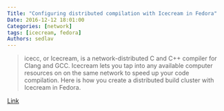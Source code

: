 ```yaml
---
Title: "Configuring distributed compilation with Icecream in Fedora"
Date: 2016-12-12 18:01:00
Categories: [network]
tags: [icecream, fedora]
Authors: sedlav
---
```


> icecc, or Icecream, is a network-distributed C and C++ compiler for Clang and GCC. Icecream lets you tap into any available computer resources on on the same network to speed up your code compilation. Here is how you create a distributed build cluster with Icecream in Fedora.

[Link](https://www.slightfuture.com/how-to/icecc-distributed-compiler)
